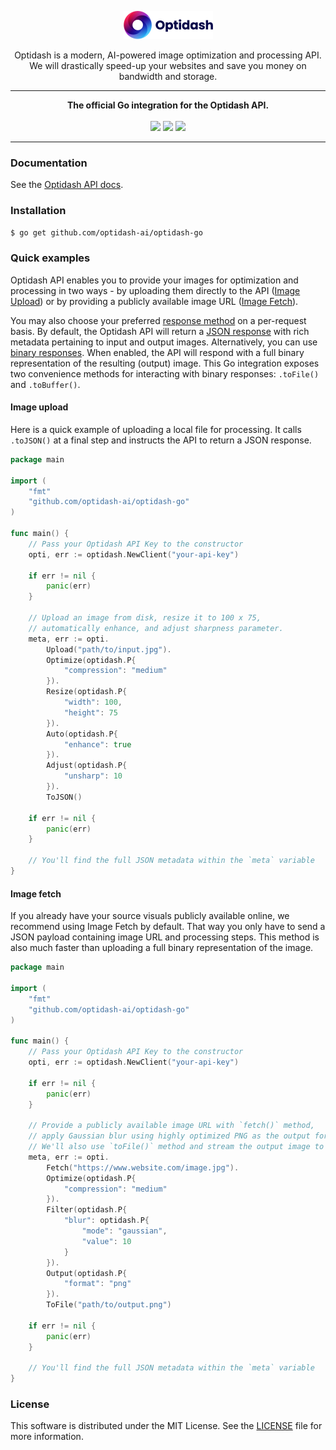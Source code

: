 <p align="center"><a href="https://optidash.ai"><img src="media/logotype.png" alt="Optidash" width="143" height="45"/></a></p>

<p align="center">
Optidash is a modern, AI-powered image optimization and processing API.<br>We will drastically speed-up your websites and save you money on bandwidth and storage.
</p>

---
<p align="center">
<strong>The official Go integration for the Optidash API.</strong><br>
<br>
<img src="https://img.shields.io/github/issues-raw/optidash-ai/optidash-go?style=flat&color=success"/>
<img src="https://img.shields.io/github/license/optidash/optidash-go?style=flat&color=success"/>
<img src="https://img.shields.io/twitter/follow/optidashAI?label=Follow%20Us&style=flat&color=success&logo=twitter"/>
</p>

---

### Documentation
See the [Optidash API docs](https://docs.optidash.ai).

### Installation
```bash
$ go get github.com/optidash-ai/optidash-go
```

### Quick examples
Optidash API enables you to provide your images for optimization and processing in two ways - by uploading them directly to the API ([Image Upload](https://docs.optidash.ai/requests/image-upload)) or by providing a publicly available image URL ([Image Fetch](https://docs.optidash.ai/requests/image-fetch)).

You may also choose your preferred [response method](https://docs.optidash.ai/introduction#choosing-response-method-and-format) on a per-request basis. By default, the Optidash API will return a [JSON response](https://docs.optidash.ai/responses/json-response-format) with rich metadata pertaining to input and output images. Alternatively, you can use [binary responses](https://docs.optidash.ai/responses/binary-responses). When enabled, the API will respond with a full binary representation of the resulting (output) image. This Go integration exposes two convenience methods for interacting with binary responses: `.toFile()` and `.toBuffer()`.

#### Image upload
Here is a quick example of uploading a local file for processing. It calls `.toJSON()` at a final step and instructs the API to return a JSON response.

```go
package main

import (
    "fmt"
    "github.com/optidash-ai/optidash-go"
)

func main() {
    // Pass your Optidash API Key to the constructor
    opti, err := optidash.NewClient("your-api-key")

    if err != nil {
        panic(err)
    }

    // Upload an image from disk, resize it to 100 x 75,
    // automatically enhance, and adjust sharpness parameter.
    meta, err := opti.
        Upload("path/to/input.jpg").
        Optimize(optidash.P{
            "compression": "medium"
        }).
        Resize(optidash.P{
            "width": 100,
            "height": 75
        }).
        Auto(optidash.P{
            "enhance": true
        }).
        Adjust(optidash.P{
            "unsharp": 10
        }).
        ToJSON()

    if err != nil {
        panic(err)
    }

    // You'll find the full JSON metadata within the `meta` variable
}
```

#### Image fetch
If you already have your source visuals publicly available online, we recommend using Image Fetch by default. That way you only have to send a JSON payload containing image URL and processing steps. This method is also much faster than uploading a full binary representation of the image.

```go
package main

import (
    "fmt"
    "github.com/optidash-ai/optidash-go"
)

func main() {
    // Pass your Optidash API Key to the constructor
    opti, err := optidash.NewClient("your-api-key")

    if err != nil {
        panic(err)
    }

    // Provide a publicly available image URL with `fetch()` method,
    // apply Gaussian blur using highly optimized PNG as the output format.
    // We'll also use `toFile()` method and stream the output image to disk
    meta, err := opti.
        Fetch("https://www.website.com/image.jpg").
        Optimize(optidash.P{
            "compression": "medium"
        }).
        Filter(optidash.P{
            "blur": optidash.P{
                "mode": "gaussian",
                "value": 10
            }
        }).
        Output(optidash.P{
            "format": "png"
        }).
        ToFile("path/to/output.png")

    if err != nil {
        panic(err)
    }

    // You'll find the full JSON metadata within the `meta` variable
}
```

### License
This software is distributed under the MIT License. See the [LICENSE](LICENSE) file for more information.
